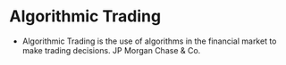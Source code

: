 # Algorithmic Trading

- Algorithmic Trading is the use of algorithms in the financial market to make trading decisions. JP Morgan Chase &amp; Co.
